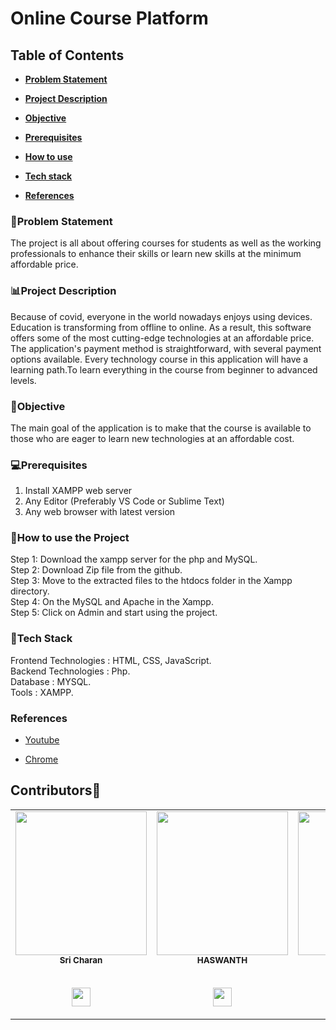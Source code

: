 # Online Course Platform
## Table of Contents

* **[Problem Statement](#problem-statement)**

* **[Project Description](#project-description)**

* **[Objective](#objective)**

* **[Prerequisites](#Prerequisites)**

* **[How to use](#how-to-use-the-project)**

* **[Tech stack](#tech-stack)**

* **[References](#references)**

### 🤔Problem Statement
The project is all about offering courses for students as well as the working professionals to enhance their skills or learn new skills at the minimum affordable price.

### 📊Project Description
Because of covid, everyone in the world nowadays enjoys using devices. Education is transforming from offline to online. As a result, this software offers some of the most cutting-edge technologies at an affordable price. The application's payment method is straightforward, with several payment options available. Every technology course in this application will have a learning path.To learn everything in the course from beginner to advanced levels.
<br>
### 🎯Objective
The main goal of the application is to make that the course is available to those who are eager to learn new technologies at an affordable cost.
<br>
### 💻Prerequisites
1. Install XAMPP web server
2. Any Editor (Preferably VS Code or Sublime Text)
3. Any web browser with latest version
### 📖How to use the Project
Step 1: Download the xampp server for the php and MySQL. <br>
Step 2: Download Zip file from the github.<br>
Step 3: Move to the extracted files to the htdocs folder in the Xampp directory.<br>
Step 4: On the MySQL and Apache in the Xampp.<br>
Step 5: Click on Admin and start using the project.<br>
### 📑Tech Stack
Frontend Technologies : HTML, CSS, JavaScript.<br>
Backend Technologies  : Php.<br>
Database              : MYSQL.<br>
Tools                 : XAMPP.<br>
### References
* [Youtube](https://www.youtube.com/)

* [Chrome](https://www.google.com/)


## Contributors🤝

<table>
  <tr>
   <td align="center"><img src="https://avatars.githubusercontent.com/u/90337546?v=4" width="210px;" height="230px;" alt=""/><br /><sub><b>Sri Charan</b></sub></a><br />
  <br/>
   <p align="center">
   <a href="https://github.com/M-sri-charan-saichandra" alt="Github">
     <img src="http://www.iconninja.com/files/241/825/211/round-collaboration-social-github-code-circle-network-icon.svg" width = "30">
  </a>
  </p>
</td>
   <td align="center"><img src="https://avatars.githubusercontent.com/u/78893155?v=4" width="210px;" height="230px;"  alt=""/><br/><sub><b>HASWANTH</b></sub></a><br />
   <br/>
   <p align="center">
   <a href="https://github.com/Haswanth2002" alt="Github">
     <img src="http://www.iconninja.com/files/241/825/211/round-collaboration-social-github-code-circle-network-icon.svg" width = "30">
  </a>
  </p>
</td>
    <td align="center"><img src="https://avatars.githubusercontent.com/u/51000071?v=4" width="210px;" height="230px;"  alt=""/><br/><sub><b>Sai Vinay</b></sub></a><br />
   <br/>
   <p align="center">
   <a href="https://github.com/vinay252002" alt="Github">
     <img src="http://www.iconninja.com/files/241/825/211/round-collaboration-social-github-code-circle-network-icon.svg" width = "30">
  </a>
  </p>
</td>
    <td align="center"><img src="https://avatars.githubusercontent.com/u/76697869?v=4" width="210px;" height="230px;"  alt=""/><br/><sub><b>Mohana Chaitanya</b></sub></a><br />
   <br/>
   <p align="center">
   <a href="https://github.com/MohanaChaitanya25" alt="Github">
     <img src="http://www.iconninja.com/files/241/825/211/round-collaboration-social-github-code-circle-network-icon.svg" width = "30">
  </a>
  </p>
</td>
    <td align="center"><img src="https://avatars.githubusercontent.com/u/91269572?v=4" width="210px;" height="230px;"  alt=""/><br/><sub><b>Sanjeeva Reddy</b></sub></a><br />
   <br/>
   <p align="center">
   <a href="https://github.com/Sanju6272" alt="Github">
     <img src="http://www.iconninja.com/files/241/825/211/round-collaboration-social-github-code-circle-network-icon.svg" width = "30">
  </a>
  </p>
</td>
    </tr>
    </table>
